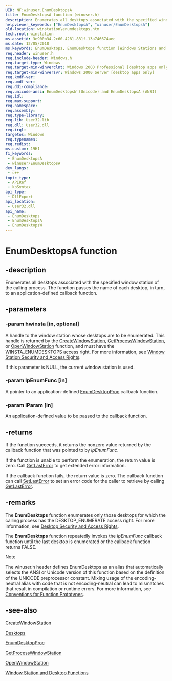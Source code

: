 ```yaml
---
UID: NF:winuser.EnumDesktopsA
title: EnumDesktopsA function (winuser.h)
description: Enumerates all desktops associated with the specified window station of the calling process. The function passes the name of each desktop, in turn, to an application-defined callback function. (ANSI)
helpviewer_keywords: ["EnumDesktopsA", "winuser/EnumDesktopsA"]
old-location: winstation\enumdesktops.htm
tech.root: winstation
ms.assetid: 3e900b34-2c60-4281-881f-13a746674aec
ms.date: 12/05/2018
ms.keywords: EnumDesktops, EnumDesktops function [Windows Stations and Desktops], EnumDesktopsA, EnumDesktopsW, _win32_enumdesktops, base.enumdesktops, winstation.enumdesktops, winuser/EnumDesktops, winuser/EnumDesktopsA, winuser/EnumDesktopsW
req.header: winuser.h
req.include-header: Windows.h
req.target-type: Windows
req.target-min-winverclnt: Windows 2000 Professional [desktop apps only]
req.target-min-winversvr: Windows 2000 Server [desktop apps only]
req.kmdf-ver: 
req.umdf-ver: 
req.ddi-compliance: 
req.unicode-ansi: EnumDesktopsW (Unicode) and EnumDesktopsA (ANSI)
req.idl: 
req.max-support: 
req.namespace: 
req.assembly: 
req.type-library: 
req.lib: User32.lib
req.dll: User32.dll
req.irql: 
targetos: Windows
req.typenames: 
req.redist: 
ms.custom: 19H1
f1_keywords:
 - EnumDesktopsA
 - winuser/EnumDesktopsA
dev_langs:
 - c++
topic_type:
 - APIRef
 - kbSyntax
api_type:
 - DllExport
api_location:
 - User32.dll
api_name:
 - EnumDesktops
 - EnumDesktopsA
 - EnumDesktopsW
---
```


# EnumDesktopsA function


## -description

Enumerates all desktops associated with the specified window station of the calling process. The function passes the name of each desktop, in turn, to an application-defined callback function.

## -parameters

### -param hwinsta [in, optional]

A handle to the window station whose desktops are to be enumerated. This handle is returned by the 
<a href="/windows/desktop/api/winuser/nf-winuser-createwindowstationa">CreateWindowStation</a>, 
<a href="/windows/desktop/api/winuser/nf-winuser-getprocesswindowstation">GetProcessWindowStation</a>, or 
<a href="/windows/desktop/api/winuser/nf-winuser-openwindowstationa">OpenWindowStation</a> function, and must have the WINSTA_ENUMDESKTOPS access right. For more information, see 
<a href="/windows/desktop/winstation/window-station-security-and-access-rights">Window Station Security and Access Rights</a>.

If this parameter is NULL, the current window station is used.

### -param lpEnumFunc [in]

A pointer to an application-defined 
<a href="/previous-versions/windows/desktop/legacy/ms682612(v=vs.85)">EnumDesktopProc</a> callback function.

### -param lParam [in]

An application-defined value to be passed to the callback function.

## -returns

If the function succeeds, it returns the  nonzero value returned by the callback function that was pointed to by <i>lpEnumFunc</i>.

If the function is unable to perform the enumeration, the return value is zero. Call 
<a href="/windows/desktop/api/errhandlingapi/nf-errhandlingapi-getlasterror">GetLastError</a> to get extended error information.

If the callback function fails, the return value is zero. The callback function can  call <a href="/windows/desktop/api/errhandlingapi/nf-errhandlingapi-setlasterror">SetLastError</a> to set an error code for the caller to retrieve by calling <a href="/windows/desktop/api/errhandlingapi/nf-errhandlingapi-getlasterror">GetLastError</a>.

## -remarks

The 
<b>EnumDesktops</b> function enumerates only those desktops for which the calling process has the DESKTOP_ENUMERATE access right. For more information, see 
<a href="/windows/desktop/winstation/desktop-security-and-access-rights">Desktop Security and Access Rights</a>.

The 
<b>EnumDesktops</b> function repeatedly invokes the <i>lpEnumFunc</i> callback function until the last desktop is enumerated or the callback function returns FALSE.





> [!NOTE]
> The winuser.h header defines EnumDesktops as an alias that automatically selects the ANSI or Unicode version of this function based on the definition of the UNICODE preprocessor constant. Mixing usage of the encoding-neutral alias with code that is not encoding-neutral can lead to mismatches that result in compilation or runtime errors. For more information, see [Conventions for Function Prototypes](/windows/win32/intl/conventions-for-function-prototypes).

## -see-also

<a href="/windows/desktop/api/winuser/nf-winuser-createwindowstationa">CreateWindowStation</a>



<a href="/windows/desktop/winstation/desktops">Desktops</a>



<a href="/previous-versions/windows/desktop/legacy/ms682612(v=vs.85)">EnumDesktopProc</a>



<a href="/windows/desktop/api/winuser/nf-winuser-getprocesswindowstation">GetProcessWindowStation</a>



<a href="/windows/desktop/api/winuser/nf-winuser-openwindowstationa">OpenWindowStation</a>



<a href="/windows/desktop/winstation/window-station-and-desktop-functions">Window Station and Desktop Functions</a>
